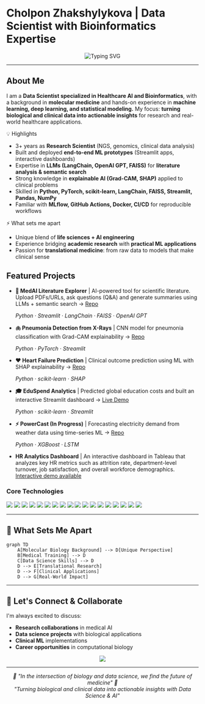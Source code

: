 #   Cholpon Zhakshylykova | Data Scientist with Bioinformatics Expertise  

<div align="center">
  <img src="https://readme-typing-svg.herokuapp.com?font=Fira+Code&pause=1000&width=500&lines=Data+Scientist;Machine+Learning+Engineer;Bioinformatics+%7C+Healthcare+Analytics;Turning+Complex+Data+into+Insights" alt="Typing SVG" />
</div>

---

##   About Me

I am a **Data Scientist specialized in Healthcare AI and Bioinformatics**, with a background in **molecular medicine** and hands-on experience in **machine learning, deep learning, and statistical modeling.**
My focus: **turning biological and clinical data into actionable insights** for research and real-world healthcare applications.

💡 Highlights

- 3+ years as **Research Scientist** (NGS, genomics, clinical data analysis)
- Built and deployed **end-to-end ML prototypes** (Streamlit apps, interactive dashboards)
- Expertise in **LLMs (LangChain, OpenAI GPT, FAISS)** for **literature analysis & semantic search**
- Strong knowledge in **explainable AI (Grad-CAM, SHAP)** applied to clinical problems
- Skilled in **Python, PyTorch, scikit-learn, LangChain, FAISS, Streamlit, Pandas, NumPy**
- Familiar with **MLflow, GitHub Actions, Docker, CI/CD** for reproducible workflows

⚡ What sets me apart

- Unique blend of **life sciences + AI engineering**
- Experience bridging **academic research** with **practical ML applications**
- Passion for **translational medicine**: from raw data to models that make clinical sense

##  Featured Projects  
- **🧠 MedAI Literature Explorer** | AI-powered tool for scientific literature. Upload PDFs/URLs, ask questions (Q&A) and generate summaries using LLMs + semantic search → [Repo](https://github.com/CZhakshylykova/MedAI-Literature-Explorer)

  *Python · Streamlit · LangChain · FAISS · OpenAI GPT*
- **🫁 Pneumonia Detection from X-Rays** | CNN model for pneumonia classification with Grad-CAM explainability → [Repo](https://github.com/CZhakshylykova/SDS-CP021-pneumonia-detection/tree/main/submissions-team/cholpon-zhakshylykova)  

  *Python · PyTorch · Streamlit*  

- **❤️ Heart Failure Prediction** | Clinical outcome prediction using ML with SHAP explainability → [Repo](https://github.com/CZhakshylykova/Heart-Attack-Risk)  

  *Python · scikit-learn · SHAP*  
- **🎓 EduSpend Analytics** | Predicted global education costs and built an interactive Streamlit dashboard → [Live Demo](https://edu-spends.streamlit.app/)  

  *Python · scikit-learn · Streamlit*  
- **⚡ PowerCast (In Progress)** | Forecasting electricity demand from weather data using time-series ML → [Repo](https://github.com/CZhakshylykova/SDS-CP036-powercast)  

  *Python · XGBoost · LSTM*

- **HR Analytics Dashboard** | An interactive dashboard in Tableau that analyzes key HR metrics such as attrition rate, department-level turnover, job satisfaction, and overall workforce demographics. [Interactive demo available](https://public.tableau.com/app/profile/cholpon.zhakshylykova/viz/HR_17586406117510/HRANALYTICSDASHBOARD)

</details>



### **Core Technologies**
<p align="left">
  <!-- Core Language -->
  <img src="https://img.shields.io/badge/Python-3776AB?style=for-the-badge&logo=python&logoColor=white"/>
  
  <!-- LLM & AI -->
  <img src="https://img.shields.io/badge/OpenAI-412991?style=for-the-badge&logo=openai&logoColor=white"/>
  <img src="https://img.shields.io/badge/LangChain-2E8B57?style=for-the-badge&logo=chainlink&logoColor=white"/>
  <img src="https://img.shields.io/badge/FAISS-005571?style=for-the-badge&logo=facebook&logoColor=white"/>
  <img src="https://img.shields.io/badge/python--dotenv-000000?style=for-the-badge&logo=dotenv&logoColor=white"/>
  
  <!-- Machine Learning & DS -->
  <img src="https://img.shields.io/badge/PyTorch-EE4C2C?style=for-the-badge&logo=pytorch&logoColor=white"/>
  <img src="https://img.shields.io/badge/scikit--learn-F7931E?style=for-the-badge&logo=scikit-learn&logoColor=white"/>
  <img src="https://img.shields.io/badge/MLflow-0194E2?style=for-the-badge&logo=mlflow&logoColor=white"/>
  <img src="https://img.shields.io/badge/SHAP-FF6B6B?style=for-the-badge&logo=shap&logoColor=white"/>
  
  <!-- Data Handling -->
  <img src="https://img.shields.io/badge/Pandas-150458?style=for-the-badge&logo=pandas&logoColor=white"/>
  <img src="https://img.shields.io/badge/Numpy-013243?style=for-the-badge&logo=numpy&logoColor=white"/>
  
  <!-- Visualization -->
  <img src="https://img.shields.io/badge/Matplotlib-11557c?style=for-the-badge&logo=matplotlib&logoColor=white"/>
  <img src="https://img.shields.io/badge/Seaborn-3776AB?style=for-the-badge&logo=seaborn&logoColor=white"/>
  <img src="https://img.shields.io/badge/Plotly-3F4F75?style=for-the-badge&logo=plotly&logoColor=white"/>
  
  <!-- App & Deployment -->
  <img src="https://img.shields.io/badge/Streamlit-FF4B4B?style=for-the-badge&logo=streamlit&logoColor=white"/>
  <img src="https://img.shields.io/badge/Jupyter-F37626?style=for-the-badge&logo=jupyter&logoColor=white"/>
  <img src="https://img.shields.io/badge/Git-F05032?style=for-the-badge&logo=git&logoColor=white"/>
  <img src="https://img.shields.io/badge/GitHub%20Actions-2088FF?style=for-the-badge&logo=github-actions&logoColor=white"/>
</p>


---

## 🌟 What Sets Me Apart

```mermaid
graph TD
    A[Molecular Biology Background] --> D[Unique Perspective]
    B[Medical Training] --> D
    C[Data Science Skills] --> D
    D --> E[Translational Research]
    D --> F[Clinical Applications]
    D --> G[Real-World Impact]
```
---

## 🤝 Let's Connect & Collaborate

I'm always excited to discuss:
- **Research collaborations** in medical AI
- **Data science projects** with biological applications
- **Clinical ML** implementations
- **Career opportunities** in computational biology

<div align="center">
  <a href="https://www.linkedin.com/in/cholpon-zhakshylykova">
    <img src="https://img.shields.io/badge/LinkedIn-0077B5?style=for-the-badge&logo=linkedin&logoColor=white"/>
  </a>
</div>

---

<div align="center">
  <i>🧬 "In the intersection of biology and data science, we find the future of medicine" 🧬</i>
</div>

<div align="center">
  <i>"Turning biological and clinical data into actionable insights with Data Science & AI"</i>
</div>
